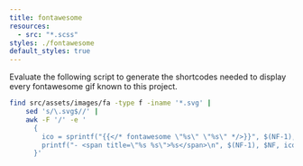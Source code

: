 ```yaml
---
title: fontawesome
resources:
  - src: "*.scss"
styles: ./fontawesome
default_styles: true
---
```


Evaluate the following script to generate the shortcodes needed to display every
fontawesome gif known to this project.

```bash
find src/assets/images/fa -type f -iname '*.svg' |
    sed 's/\.svg$//' |
    awk -F '/' -e '
      {
        ico = sprintf("{{</* fontawesome \"%s\" \"%s\" */>}}", $(NF-1), $NF)
        printf("- <span title=\"%s %s\">%s</span>\n", $(NF-1), $NF, ico)
      }'
```
